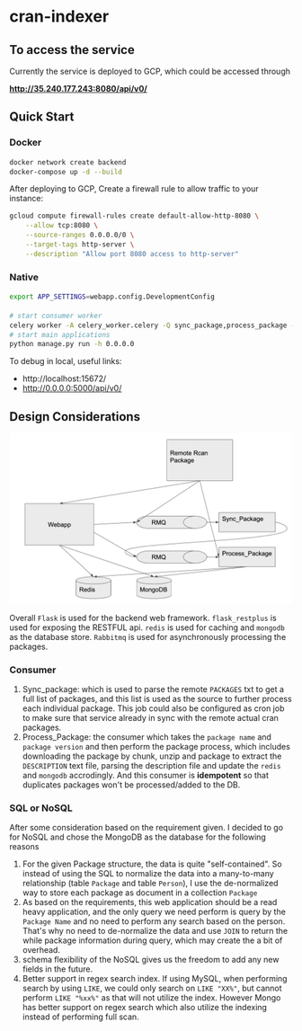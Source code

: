 # cran-indexer


## To access the service

Currently the service is deployed to GCP, which could be accessed through

**http://35.240.177.243:8080/api/v0/**

## Quick Start

### Docker

```sh
docker network create backend
docker-compose up -d --build
```

After deploying to GCP, Create a firewall rule to allow traffic to your instance:

```sh
gcloud compute firewall-rules create default-allow-http-8080 \
    --allow tcp:8080 \
    --source-ranges 0.0.0.0/0 \
    --target-tags http-server \
    --description "Allow port 8080 access to http-server"
```

### Native

```sh
export APP_SETTINGS=webapp.config.DevelopmentConfig

# start consumer worker
celery worker -A celery_worker.celery -Q sync_package,process_package --loglevel=info
# start main applications
python manage.py run -h 0.0.0.0 
```

To debug in local, useful links:

- http://localhost:15672/
- http://0.0.0.0:5000/api/v0/


## Design Considerations

![](system_diagram.png)

Overall `Flask` is used for the backend web framework. `flask_restplus` is used for exposing the RESTFUL api. `redis` is used for caching and `mongodb` as the database store. `Rabbitmq` is used for asynchronously processing the packages. 

### Consumer

1. Sync_package: which is used to parse the remote `PACKAGES` txt to get a full list of packages, and this list is used as the source to further process each individual package. This job could also be configured as cron job to make sure that service already in sync with the remote actual cran packages.
2. Process_Package: the consumer which takes the `package name` and `package version` and then perform the package process, which includes downloading the package by chunk, unzip and package to extract the `DESCRIPTION` text file, parsing the description file and update the `redis` and `mongodb` accrodingly. And this consumer is **idempotent** so that duplicates packages won't be processed/added to the DB.
 
### SQL or NoSQL

After some consideration based on the requirement given. I decided to go for NoSQL and chose the MongoDB as the database for the following reasons

1. For the given Package structure, the data is quite "self-contained". So instead of using the SQL to normalize the data into a many-to-many relationship (table `Package` and table `Person`), I use the de-normalized way to store each package as document in a collection `Package`
2. As based on the requirements, this web application should be a read heavy application, and the only query we need perform is query by the `Package Name` and no need to perform any search based on the person. That's why no need to de-normalize the data and use `JOIN` to return the while package information during query, which may create the a bit of overhead.
3. schema flexibility of the NoSQL gives us the freedom to add any new fields in the future.
4. Better support in regex search index. If using MySQL, when performing search by using `LIKE`, we could only search on `LIKE "XX%"`, but cannot perform `LIKE "%xx%"` as that will not utilize the index. However Mongo has better support on regex search which also utilize the indexing instead of performing full scan.
